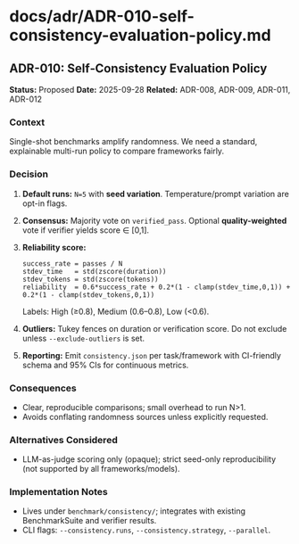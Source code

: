 # docs/adr/ADR-010-self-consistency-evaluation-policy.md

## ADR-010: Self‑Consistency Evaluation Policy

**Status:** Proposed
**Date:** 2025-09-28
**Related:** ADR-008, ADR-009, ADR-011, ADR-012

### Context

Single-shot benchmarks amplify randomness. We need a standard, explainable multi-run policy to compare frameworks fairly.

### Decision

1. **Default runs:** `N=5` with **seed variation**. Temperature/prompt variation are opt-in flags.
2. **Consensus:** Majority vote on `verified_pass`. Optional **quality-weighted** vote if verifier yields score ∈ [0,1].
3. **Reliability score:**

   ```
   success_rate = passes / N
   stdev_time   = std(zscore(duration))
   stdev_tokens = std(zscore(tokens))
   reliability  = 0.6*success_rate + 0.2*(1 - clamp(stdev_time,0,1)) + 0.2*(1 - clamp(stdev_tokens,0,1))
   ```

   Labels: High (≥0.8), Medium (0.6–0.8), Low (<0.6).
4. **Outliers:** Tukey fences on duration or verification score. Do not exclude unless `--exclude-outliers` is set.
5. **Reporting:** Emit `consistency.json` per task/framework with CI-friendly schema and 95% CIs for continuous metrics.

### Consequences

* Clear, reproducible comparisons; small overhead to run N>1.
* Avoids conflating randomness sources unless explicitly requested.

### Alternatives Considered

* LLM-as-judge scoring only (opaque); strict seed-only reproducibility (not supported by all frameworks/models).

### Implementation Notes

* Lives under `benchmark/consistency/`; integrates with existing BenchmarkSuite and verifier results.
* CLI flags: `--consistency.runs`, `--consistency.strategy`, `--parallel`.

